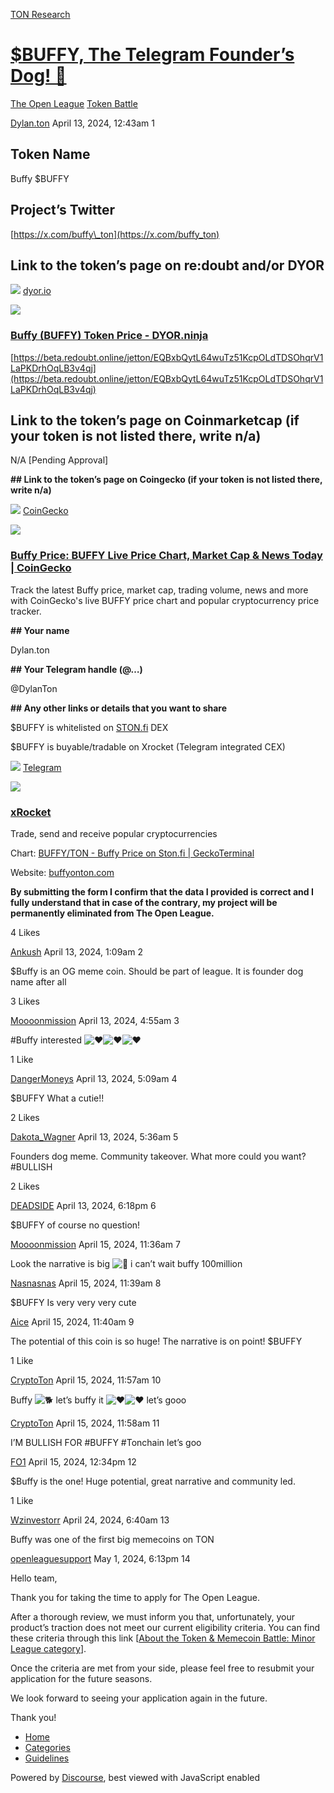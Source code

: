 [TON Research](/)

# [$BUFFY, The Telegram Founder’s Dog! 🐶](/t/buffy-the-telegram-founder-s-dog/11172)

[The Open League](/c/the-open-league/token-leaderboard/57)  [Token Battle](/c/the-open-league/token-leaderboard/57) 

    

[Dylan.ton](https://tonresear.ch/u/Dylan.ton)   April 13, 2024, 12:43am  1

## [](#token-name-1)**Token Name**

Buffy $BUFFY

## [](#projects-twitter-2)**Project’s Twitter**

[https://x.com/buffy\_ton](https://x.com/buffy_ton)

## [](#link-to-the-tokens-page-on-redoubt-andor-dyor-3)**Link to the token’s page on re:doubt and/or DYOR**

![](https://tonresear.ch/uploads/default/original/2X/2/20083cea7f12c2a8d83e83815b3ef93d931bb89c.png) [dyor.io](https://dyor.io/token/EQBxbQytL64wuTz51KcpOLdTDSOhqrV1LaPKDrhOqLB3v4qj)

![](https://tonresear.ch/uploads/default/optimized/2X/b/b826500d1ea599b9a15cbb37efa203b130ae8664_2_690x362.jpeg)

### [Buffy (BUFFY) Token Price - DYOR.ninja](https://dyor.io/token/EQBxbQytL64wuTz51KcpOLdTDSOhqrV1LaPKDrhOqLB3v4qj)

[https://beta.redoubt.online/jetton/EQBxbQytL64wuTz51KcpOLdTDSOhqrV1LaPKDrhOqLB3v4qj](https://beta.redoubt.online/jetton/EQBxbQytL64wuTz51KcpOLdTDSOhqrV1LaPKDrhOqLB3v4qj)

## [](#link-to-the-tokens-page-on-coinmarketcap-if-your-token-is-not-listed-there-write-na-4)**Link to the token’s page on Coinmarketcap (if your token is not listed there, write n/a)**

N/A \[Pending Approval\]

**\## Link to the token’s page on Coingecko (if your token is not listed there, write n/a)**

![](https://tonresear.ch/uploads/default/original/2X/4/425663330266258ed6a8c191810ae4473a13a37f.png) [CoinGecko](https://www.coingecko.com/en/coins/buffy)

![](https://tonresear.ch/uploads/default/original/2X/5/50cee6b5010da686e196e564c061643142120cc6.png)

### [Buffy Price: BUFFY Live Price Chart, Market Cap & News Today | CoinGecko](https://www.coingecko.com/en/coins/buffy)

Track the latest Buffy price, market cap, trading volume, news and more with CoinGecko's live BUFFY price chart and popular cryptocurrency price tracker.

**\## Your name**

Dylan.ton

**\## Your Telegram handle (@…)**

@DylanTon

**\## Any other links or details that you want to share**

$BUFFY is whitelisted on [STON.fi](http://STON.fi) DEX

$BUFFY is buyable/tradable on Xrocket (Telegram integrated CEX)

![](https://telegram.org/img/website_icon.svg?4) [Telegram](https://t.me/xrocket/cex?startapp=trade-BUFFY-TON)

![](https://tonresear.ch/uploads/default/original/2X/e/e8be602ef4d79b31050a8eed7b33536156ca9620.jpeg)

### [xRocket](https://t.me/xrocket/cex?startapp=trade-BUFFY-TON)

Trade, send and receive popular cryptocurrencies

Chart: [BUFFY/TON - Buffy Price on Ston.fi | GeckoTerminal](https://www.geckoterminal.com/ton/pools/EQDna-Y4p3q1caHHUG2De6wOO8mEJ3vpsX1cN5E9Pnpwug0g)

Website: [buffyonton.com](http://buffyonton.com)

**By submitting the form I confirm that the data I provided is correct and I fully understand that in case of the contrary, my project will be permanently eliminated from The Open League.**

  4 Likes

[Ankush](https://tonresear.ch/u/Ankush) April 13, 2024, 1:09am  2

$Buffy is an OG meme coin. Should be part of league. It is founder dog name after all

  3 Likes

[Moooonmission](https://tonresear.ch/u/Moooonmission) April 13, 2024, 4:55am  3

#Buffy interested ![:heart:](https://tonresear.ch/images/emoji/twitter/heart.png?v=12 ":heart:")![:heart:](https://tonresear.ch/images/emoji/twitter/heart.png?v=12 ":heart:")![:heart:](https://tonresear.ch/images/emoji/twitter/heart.png?v=12 ":heart:")

  1 Like

[DangerMoneys](https://tonresear.ch/u/DangerMoneys) April 13, 2024, 5:09am  4

$BUFFY What a cutie!!

  2 Likes

[Dakota\_Wagner](https://tonresear.ch/u/Dakota_Wagner) April 13, 2024, 5:36am  5

Founders dog meme. Community takeover. What more could you want? #BULLISH

  2 Likes

[DEADSIDE](https://tonresear.ch/u/DEADSIDE) April 13, 2024, 6:18pm  6

$BUFFY of course no question!

 

[Moooonmission](https://tonresear.ch/u/Moooonmission) April 15, 2024, 11:36am  7

Look the narrative is big ![:100:](https://tonresear.ch/images/emoji/twitter/100.png?v=12 ":100:") i can’t wait buffy 100million

 

[Nasnasnas](https://tonresear.ch/u/Nasnasnas) April 15, 2024, 11:39am  8

$BUFFY Is very very very cute

 

[Aice](https://tonresear.ch/u/Aice) April 15, 2024, 11:40am  9

The potential of this coin is so huge! The narrative is on point! $BUFFY

  1 Like

[CryptoTon](https://tonresear.ch/u/CryptoTon) April 15, 2024, 11:57am  10

Buffy ![:dog2:](https://tonresear.ch/images/emoji/twitter/dog2.png?v=12 ":dog2:") let’s buffy it ![:heart:](https://tonresear.ch/images/emoji/twitter/heart.png?v=12 ":heart:")![:heart:](https://tonresear.ch/images/emoji/twitter/heart.png?v=12 ":heart:") let’s gooo

 

[CryptoTon](https://tonresear.ch/u/CryptoTon) April 15, 2024, 11:58am  11

I’M BULLISH FOR #BUFFY #Tonchain let’s goo

 

[FO1](https://tonresear.ch/u/FO1) April 15, 2024, 12:34pm  12

$Buffy is the one! Huge potential, great narrative and community led.

  1 Like

[Wzinvestorr](https://tonresear.ch/u/Wzinvestorr) April 24, 2024, 6:40am  13

Buffy was one of the first big memecoins on TON

 

[openleaguesupport](https://tonresear.ch/u/openleaguesupport) May 1, 2024, 6:13pm  14

Hello team,

Thank you for taking the time to apply for The Open League.

After a thorough review, we must inform you that, unfortunately, your product’s traction does not meet our current eligibility criteria. You can find these criteria through this link \[[About the Token & Memecoin Battle: Minor League category](https://tonresear.ch/t/about-the-token-leaderboard-minor-league-category/1274)\].

Once the criteria are met from your side, please feel free to resubmit your application for the future seasons.

We look forward to seeing your application again in the future.

Thank you!

 

*   [Home](/)
*   [Categories](/categories)
*   [Guidelines](/guidelines)

Powered by [Discourse](https://www.discourse.org), best viewed with JavaScript enabled